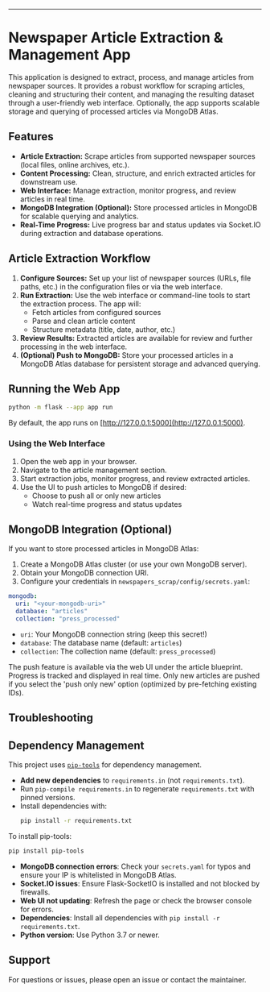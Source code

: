 
---

# Newspaper Article Extraction & Management App

This application is designed to extract, process, and manage articles from newspaper sources. It provides a robust workflow for scraping articles, cleaning and structuring their content, and managing the resulting dataset through a user-friendly web interface. Optionally, the app supports scalable storage and querying of processed articles via MongoDB Atlas.

## Features
- **Article Extraction:** Scrape articles from supported newspaper sources (local files, online archives, etc.).
- **Content Processing:** Clean, structure, and enrich extracted articles for downstream use.
- **Web Interface:** Manage extraction, monitor progress, and review articles in real time.
- **MongoDB Integration (Optional):** Store processed articles in MongoDB for scalable querying and analytics.
- **Real-Time Progress:** Live progress bar and status updates via Socket.IO during extraction and database operations.

## Article Extraction Workflow

1. **Configure Sources:** Set up your list of newspaper sources (URLs, file paths, etc.) in the configuration files or via the web interface.
2. **Run Extraction:** Use the web interface or command-line tools to start the extraction process. The app will:
    - Fetch articles from configured sources
    - Parse and clean article content
    - Structure metadata (title, date, author, etc.)
3. **Review Results:** Extracted articles are available for review and further processing in the web interface.
4. **(Optional) Push to MongoDB:** Store your processed articles in a MongoDB Atlas database for persistent storage and advanced querying.

## Running the Web App

```bash
python -m flask --app app run
```

By default, the app runs on [http://127.0.0.1:5000](http://127.0.0.1:5000).

### Using the Web Interface
1. Open the web app in your browser.
2. Navigate to the article management section.
3. Start extraction jobs, monitor progress, and review extracted articles.
4. Use the UI to push articles to MongoDB if desired:
    - Choose to push all or only new articles
    - Watch real-time progress and status updates

## MongoDB Integration (Optional)

If you want to store processed articles in MongoDB Atlas:

1. Create a MongoDB Atlas cluster (or use your own MongoDB server).
2. Obtain your MongoDB connection URI.
3. Configure your credentials in `newspapers_scrap/config/secrets.yaml`:

```yaml
mongodb:
  uri: "<your-mongodb-uri>"
  database: "articles"
  collection: "press_processed"
```

- `uri`: Your MongoDB connection string (keep this secret!)
- `database`: The database name (default: `articles`)
- `collection`: The collection name (default: `press_processed`)

The push feature is available via the web UI under the article blueprint. Progress is tracked and displayed in real time. Only new articles are pushed if you select the 'push only new' option (optimized by pre-fetching existing IDs).

## Troubleshooting

## Dependency Management

This project uses [`pip-tools`](https://github.com/jazzband/pip-tools) for dependency management.

- **Add new dependencies** to `requirements.in` (not `requirements.txt`).
- Run `pip-compile requirements.in` to regenerate `requirements.txt` with pinned versions.
- Install dependencies with:
  ```bash
  pip install -r requirements.txt
  ```

To install pip-tools:
```bash
pip install pip-tools
```


- **MongoDB connection errors**: Check your `secrets.yaml` for typos and ensure your IP is whitelisted in MongoDB Atlas.
- **Socket.IO issues**: Ensure Flask-SocketIO is installed and not blocked by firewalls.
- **Web UI not updating**: Refresh the page or check the browser console for errors.
- **Dependencies**: Install all dependencies with `pip install -r requirements.txt`.
- **Python version**: Use Python 3.7 or newer.

## Support
For questions or issues, please open an issue or contact the maintainer.
